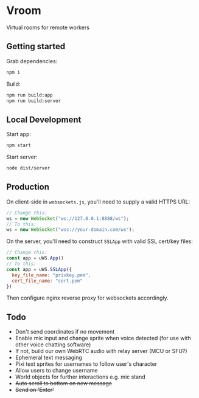 # Vroom

Virtual rooms for remote workers

## Getting started 

Grab dependencies:
```sh
npm i
```

Build:
```sh
npm run build:app
npm run build:server
```

## Local Development

Start app:
```sh
npm start
```

Start server:
```sh
node dist/server
```

## Production

On client-side in `websockets.js`, you'll need to supply a valid HTTPS URL:
```js
// Change this:
ws = new WebSocket("ws://127.0.0.1:8888/ws");
// To this:
ws = new WebSocket("wss://your-domain.com/ws");
```

On the server, you'll need to construct `SSLApp` with valid SSL cert/key files:
```js
// Change this:
const app = uWS.App()
// To this:
const app = uWS.SSLApp({
  key_file_name: "privkey.pem",
  cert_file_name: "cert.pem"
})
```

Then configure nginx reverse proxy for websockets accordingly.

## Todo
- Don't send coordinates if no movement
- Enable mic input and change sprite when voice detected (for use with other voice chatting software)
- If not, build our own WebRTC audio with relay server (MCU or SFU?)
- Ephemeral text messaging
- Pixi text sprites for usernames to follow user's character
- Allow users to change username
- World objects for further interactions e.g. mic stand
- ~~Auto scroll to bottom on new message~~
- ~~Send on 'Enter'~~
